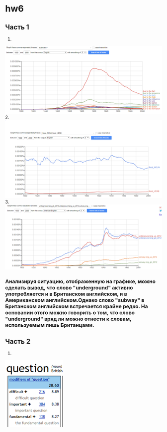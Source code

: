 # hw6
## Часть 1
1. 
![](https://raw.githubusercontent.com/SorokinaValeriya/hw6/master/due%20to%20the.PNG)
2.
![](https://raw.githubusercontent.com/SorokinaValeriya/hw6/master/flood.PNG)
3.
![](https://raw.githubusercontent.com/SorokinaValeriya/hw6/master/Underground.PNG)
### Анализируя ситуацию, отображенную на графике, можно сделать вывод, что слово "underground" активно употребляется и в Британском английском, и в Американском английском.Однако слово "subway" в Британском английском встречается крайне редко. На основании этого можно говорить о том, что слово "underground" вряд ли можно отнести к словам, используемым лишь Британцами.


## Часть 2
1.
![](https://raw.githubusercontent.com/SorokinaValeriya/hw6/master/question.PNG)
